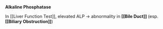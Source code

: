 **Alkaline Phosphatase**

In [[Liver Function Test]], elevated ALP -> abnormality in **[[Bile Duct]]** (esp. **[[Biliary Obstruction]]**)